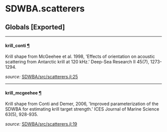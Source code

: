 # SDWBA.scatterers


## Globals [Exported]

---

<a id="global__krill_conti.1" class="lexicon_definition"></a>
#### krill_conti [¶](#global__krill_conti.1)
Krill shape from McGeehee et al. 1998, 'Effects of orientation on acoustic scattering
from Antarctic krill at 120 kHz.' Deep-Sea Research II 45(7), 1273-1294.


*source:*
[SDWBA/src/scatterers.jl:25](https://github.com/ElOceanografo/SDWBA.jl/tree/f9e2ccd1387a66acd59391909fd01c13127dd82f/src/scatterers.jl#L25)

---

<a id="global__krill_mcgeehee.1" class="lexicon_definition"></a>
#### krill_mcgeehee [¶](#global__krill_mcgeehee.1)
Krill shape from Conti and Demer, 2006, 'Improved parameterization of the SDWBA for 
estimating krill target strength.' ICES Journal of Marine Science 63(5), 928-935.


*source:*
[SDWBA/src/scatterers.jl:19](https://github.com/ElOceanografo/SDWBA.jl/tree/f9e2ccd1387a66acd59391909fd01c13127dd82f/src/scatterers.jl#L19)

